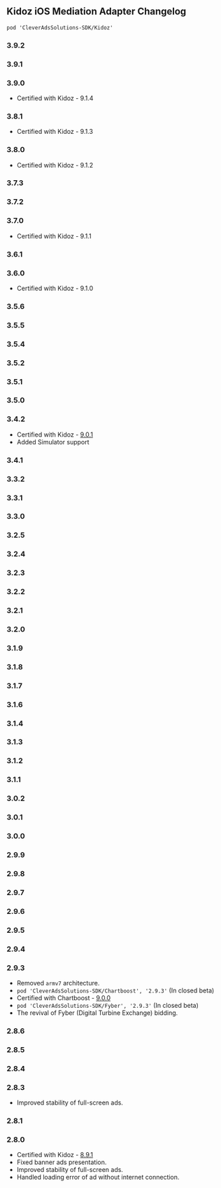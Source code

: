 ## Kidoz iOS Mediation Adapter Changelog
`pod 'CleverAdsSolutions-SDK/Kidoz'`

### 3.9.2

### 3.9.1

### 3.9.0
- Certified with Kidoz - 9.1.4

### 3.8.1
- Certified with Kidoz - 9.1.3

### 3.8.0
- Certified with Kidoz - 9.1.2

### 3.7.3

### 3.7.2

### 3.7.0
- Certified with Kidoz - 9.1.1

### 3.6.1

### 3.6.0
- Certified with Kidoz - 9.1.0

### 3.5.6

### 3.5.5

### 3.5.4

### 3.5.2

### 3.5.1

### 3.5.0

### 3.4.2
- Certified with Kidoz - [9.0.1](https://github.com/Kidoz-SDK/kidoz-mobile-sdk/tree/main/Kidoz%20Direct/iOS)
- Added Simulator support

### 3.4.1

### 3.3.2

### 3.3.1

### 3.3.0

### 3.2.5

### 3.2.4

### 3.2.3

### 3.2.2

### 3.2.1

### 3.2.0

### 3.1.9

### 3.1.8

### 3.1.7

### 3.1.6

### 3.1.4

### 3.1.3

### 3.1.2

### 3.1.1

### 3.0.2

### 3.0.1

### 3.0.0

### 2.9.9

### 2.9.8

### 2.9.7

### 2.9.6

### 2.9.5

### 2.9.4

### 2.9.3
- Removed `armv7` architecture.
- `pod 'CleverAdsSolutions-SDK/Chartboost', '2.9.3'` (In closed beta)
- Certified with Chartboost - [9.0.0](https://answers.chartboost.com/en-us/child_article/ios-ios-swift)
- `pod 'CleverAdsSolutions-SDK/Fyber', '2.9.3'` (In closed beta)
- The revival of Fyber (Digital Turbine Exchange) bidding.

### 2.8.6

### 2.8.5

### 2.8.4

### 2.8.3
- Improved stability of full-screen ads.

### 2.8.1

### 2.8.0
- Certified with Kidoz - [8.9.1](https://github.com/Kidoz-SDK/KIDOZ_iOS_SDK_New_Example/blob/master/CHANGELOG.md)
- Fixed banner ads presentation.
- Improved stability of full-screen ads.
- Handled loading error of ad without internet connection.